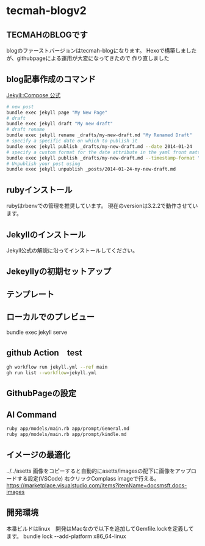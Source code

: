 # tecmah-blogv2

## TECMAHのBLOGです

blogのファーストバージョンはtecmah-blogになります。
Hexoで構築しましたが、githubpageによる運用が大変になってきたので
作り直しました

## blog記事作成のコマンド

[Jekyll::Compose 公式](https://github.com/jekyll/jekyll-compose)

```zsh
# new post
bundle exec jekyll page "My New Page"
# draft
bundle exec jekyll draft "My new draft"
# draft rename
bundle exec jekyll rename _drafts/my-new-draft.md "My Renamed Draft"
# specify a specific date on which to publish it
bundle exec jekyll publish _drafts/my-new-draft.md --date 2014-01-24
# specify a custom format for the date attribute in the yaml front matter
bundle exec jekyll publish _drafts/my-new-draft.md --timestamp-format "%Y-%m-%d %H:%M:%S %z"
# Unpublish your post using
bundle exec jekyll unpublish _posts/2014-01-24-my-new-draft.md
```

## rubyインストール

rubyはrbenvでの管理を推奨しています。
現在のversionは3.2.2で動作させています。

## Jekyllのインストール

Jekyll公式の解説に沿ってインストールしてください。

## Jekeyllyの初期セットアップ

## テンプレート

## ローカルでのプレビュー

bundle exec jekyll serve

## github Action　test

```zsh
gh workflow run jekyll.yml --ref main
gh run list --workflow=jekyll.yml
```

## GithubPageの設定

## AI Command

```zsh
ruby app/models/main.rb app/prompt/General.md 
ruby app/models/main.rb app/prompt/kindle.md 
```

## イメージの最適化

../../asetts
画像をコピーすると自動的にasetts/imagesの配下に画像をアップロードする設定(VSCode)
右クリックComplass imageで行える。
https://marketplace.visualstudio.com/items?itemName=docsmsft.docs-images

## 開発環境

本番ビルドはlinux　開発はMacなので以下を追加してGemfile.lockを定義してます。
bundle lock --add-platform x86_64-linux
